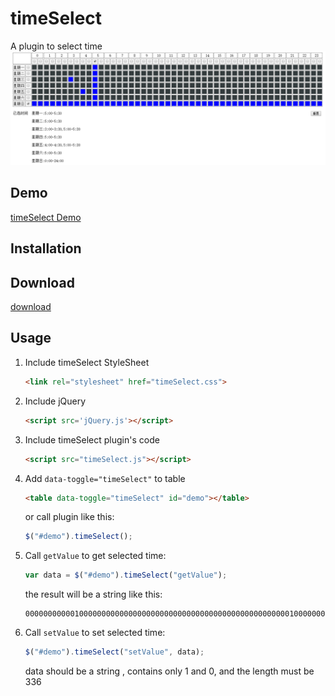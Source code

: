 # timeSelect
A plugin to select time 
![preview](https://github.com/nummy/timeSelect/blob/master/doc/img/demo.png)

## Demo
[timeSelect Demo](http://codepen.io/nummy/full/jAxyEz/)

## Installation

## Download
[download](https://github.com/nummy/timeSelect/archive/master.zip)

## Usage

1. Include timeSelect StyleSheet

   ```html
   <link rel="stylesheet" href="timeSelect.css">
   ```

2. Include jQuery

   ```html
   <script src='jQuery.js'></script>
   ```

3. Include timeSelect plugin's code

   ```html
   <script src="timeSelect.js"></script>
   ```

4. Add `data-toggle="timeSelect"` to table

   ```html
   <table data-toggle="timeSelect" id="demo"></table>
   ```

   or call plugin like this:

   ```javascript
   $("#demo").timeSelect();
   ```

5. Call `getValue` to get selected time:

   ```javascript
   var data = $("#demo").timeSelect("getValue");
   ```
   the result will be a string like this:
   ```
   000000000001000000000000000000000000000000000000000000000001000000001000000000000000000000000000000000000001000000000000000000000000000000000000000000001001000000000000000000000000000000000000000000000001000000000000000000000000000000000000111111111111111111111111111111111111111111111111000000000001000000000000000000000000000000000000
   ```
6. Call `setValue` to set selected time:

   ```javascript
   $("#demo").timeSelect("setValue", data);
   ```
   data should be a string , contains only 1 and 0, and the length must be 336 

